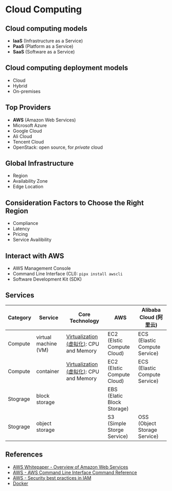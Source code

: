 # Cloud Computing

## Cloud computing models

- **IaaS** (Infrastructure as a Service)
- **PaaS** (Platform as a Service)
- **SaaS** (Software as a Service)

## Cloud computing deployment models

- Cloud
- Hybrid
- On-premises

## Top Providers

- **AWS** (Amazon Web Services)
- Microsoft Azure
- Google Cloud
- Ali Cloud
- Tencent Cloud
- OpenStack: open source, for *private* cloud

## Global Infrastructure

- Region
- Availability Zone
- Edge Location

## Consideration Factors to Choose the Right Region

- Compliance
- Latency
- Pricing
- Service Availibility

## Interact with AWS

- AWS Management Console
- Command Line Interface (CLI): `pipx install awscli`
- Software Development Kit (SDK)

## Services

| Category | Service | Core Technology | AWS | Alibaba Cloud (阿里云) |
| --- | --- | --- | --- | --- |
| Compute | virtual machine (VM) | [Virtualization (虚拟化)](https://leven-cn.github.io/linux-cookbook/more/virtualization): CPU and Memory | EC2 (Elstic Compute Cloud) | ECS (Elastic Compute Service) |
| Compute | container | [Virtualization (虚拟化)](https://leven-cn.github.io/linux-cookbook/more/virtualization): CPU and Memory | EC2 (Elstic Compute Cloud) | ECS (Elastic Compute Service) |
| Stograge | block storage | | EBS (Elatic Block Storage) | |
| Stograge | object storage | | S3 (Simple Storge Service) | OSS (Object Storage Service) |

## References

- [AWS Whitepaper - Overview of Amazon Web Services](https://docs.aws.amazon.com/whitepapers/latest/aws-overview/introduction.html)
- [AWS - AWS Command Line Interface Command Reference](https://awscli.amazonaws.com/v2/documentation/api/latest/reference/index.html)
- [AWS - Security best practices in IAM](https://docs.aws.amazon.com/IAM/latest/UserGuide/best-practices.html)
- [Docker](https://www.docker.com)
